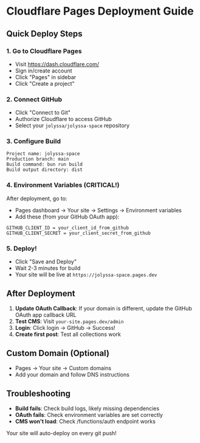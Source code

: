 # Cloudflare Pages Deployment Guide

## Quick Deploy Steps

### 1. Go to Cloudflare Pages
- Visit https://dash.cloudflare.com/
- Sign in/create account
- Click "Pages" in sidebar
- Click "Create a project"

### 2. Connect GitHub
- Click "Connect to Git"
- Authorize Cloudflare to access GitHub
- Select your `jolyssa/jolyssa-space` repository

### 3. Configure Build
```
Project name: jolyssa-space
Production branch: main
Build command: bun run build
Build output directory: dist
```

### 4. Environment Variables (CRITICAL!)
After deployment, go to:
- Pages dashboard → Your site → Settings → Environment variables
- Add these (from your GitHub OAuth app):

```
GITHUB_CLIENT_ID = your_client_id_from_github
GITHUB_CLIENT_SECRET = your_client_secret_from_github
```

### 5. Deploy!
- Click "Save and Deploy"
- Wait 2-3 minutes for build
- Your site will be live at `https://jolyssa-space.pages.dev`

## After Deployment

1. **Update OAuth Callback**: If your domain is different, update the GitHub OAuth app callback URL
2. **Test CMS**: Visit `your-site.pages.dev/admin` 
3. **Login**: Click login → GitHub → Success!
4. **Create first post**: Test all collections work

## Custom Domain (Optional)
- Pages → Your site → Custom domains
- Add your domain and follow DNS instructions

## Troubleshooting
- **Build fails**: Check build logs, likely missing dependencies
- **OAuth fails**: Check environment variables are set correctly  
- **CMS won't load**: Check /functions/auth endpoint works

Your site will auto-deploy on every git push!
